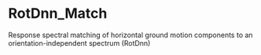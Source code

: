 # RotDnn_Match
Response spectral matching of horizontal ground motion components to an orientation-independent spectrum (RotDnn)
